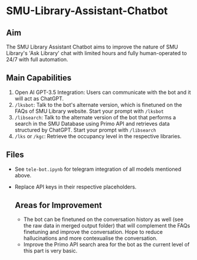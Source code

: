 # SMU-Library-Assistant-Chatbot

## Aim
The SMU Library Assistant Chatbot aims to improve the nature of SMU Library's 'Ask Library' chat with limited hours and fully human-operated to 24/7 with full automation.

## Main Capabilities
1. Open AI GPT-3.5 Integration: Users can communicate with the bot and it will act as ChatGPT.
2. `/lksbot`: Talk to the bot's alternate version, which is finetuned on the FAQs of SMU Library website. Start your prompt with `/lksbot`
3. `/libsearch`: Talk to the alternate version of the bot that performs a search in the SMU Database using Primo API and retrieves data structured by ChatGPT. Start your prompt with `/libsearch`
4. `/lks` or `/kgc`: Retrieve the occupancy level in the respective libraries.


## Files
- See `tele-bot.ipynb` for telegram integration of all models mentioned above.
- Replace API keys in their respective placeholders.


  ## Areas for Improvement
  - The bot can be finetuned on the conversation history as well (see the raw data in merged output folder) that will complement the FAQs finetuning and improve the conversation. Hope to reduce hallucinations and more contexualise the conversation.
  - Improve the Primo API search area for the bot as the current level of this part is very basic.
